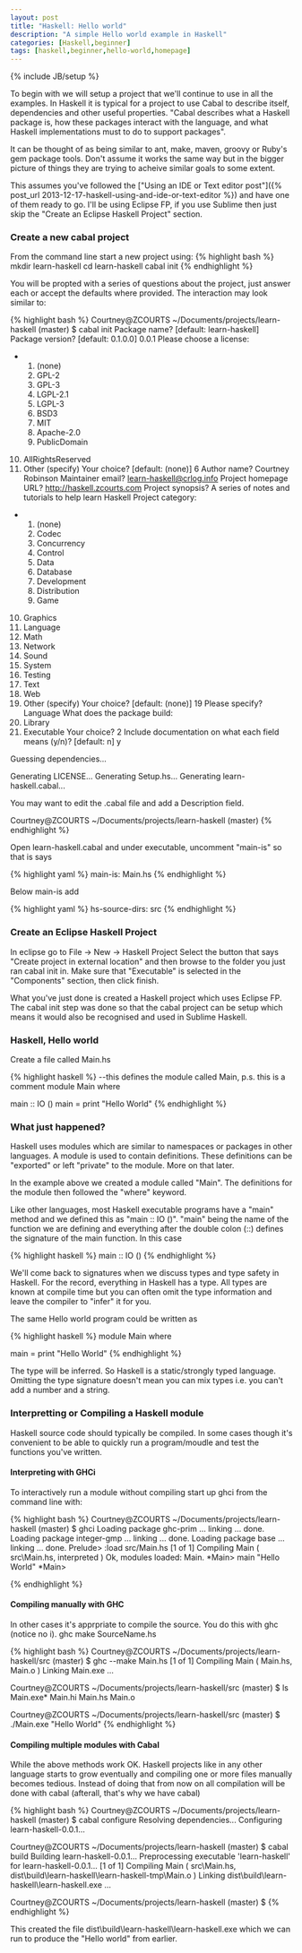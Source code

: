 ```yaml
---
layout: post
title: "Haskell: Hello world"
description: "A simple Hello world example in Haskell"
categories: [Haskell,beginner]
tags: [haskell,beginner,hello-world,homepage]
---
```

{% include JB/setup %}

To begin with we will setup a project that we'll continue to use in all the examples.
In Haskell it is typical for a project to use Cabal to describe itself, dependencies and other useful properties. "Cabal describes what a Haskell package is, how these packages interact with the language, and what Haskell implementations must to do to support packages".

It can be thought of as being similar to ant, make, maven, groovy or Ruby's gem package tools. Don't assume it works the same way but in the bigger picture of things they are trying to acheive similar goals to some extent.

This assumes you've followed the ["Using an IDE or Text editor post"]({% post_url 2013-12-17-haskell-using-and-ide-or-text-editor %}) and have one of them ready to go. I'll be using Eclipse FP, if you use Sublime then just skip the "Create an Eclipse Haskell Project" section.

### Create a new cabal project

From the command line start a new project using:
{% highlight bash %}
mkdir learn-haskell
cd learn-haskell
cabal init
{% endhighlight %}

You will be propted with a series of questions about the project, just answer each or accept the defaults where provided. The interaction may look similar to:

{% highlight bash %}
Courtney@ZCOURTS ~/Documents/projects/learn-haskell (master)
$ cabal init
Package name? [default: learn-haskell]
Package version? [default: 0.1.0.0] 0.0.1
Please choose a license:
 * 1) (none)
   2) GPL-2
   3) GPL-3
   4) LGPL-2.1
   5) LGPL-3
   6) BSD3
   7) MIT
   8) Apache-2.0
   9) PublicDomain
  10) AllRightsReserved
  11) Other (specify)
Your choice? [default: (none)] 6
Author name? Courtney Robinson
Maintainer email? learn-haskell@crlog.info
Project homepage URL? http://haskell.zcourts.com
Project synopsis? A series of notes and tutorials to help learn Haskell
Project category:
 * 1) (none)
   2) Codec
   3) Concurrency
   4) Control
   5) Data
   6) Database
   7) Development
   8) Distribution
   9) Game
  10) Graphics
  11) Language
  12) Math
  13) Network
  14) Sound
  15) System
  16) Testing
  17) Text
  18) Web
  19) Other (specify)
Your choice? [default: (none)] 19
Please specify? Language
What does the package build:
   1) Library
   2) Executable
Your choice? 2
Include documentation on what each field means (y/n)? [default: n] y

Guessing dependencies...

Generating LICENSE...
Generating Setup.hs...
Generating learn-haskell.cabal...

You may want to edit the .cabal file and add a Description field.

Courtney@ZCOURTS ~/Documents/projects/learn-haskell (master)
{% endhighlight %}

Open learn-haskell.cabal and under executable, uncomment "main-is" so that is says

{% highlight yaml %}
  main-is: Main.hs
{% endhighlight %}

Below main-is add

{% highlight yaml %}
  hs-source-dirs:      src
{% endhighlight %}

### Create an Eclipse Haskell Project

In eclipse go to File -> New -> Haskell Project
Select the button that says "Create project in external location" and then browse to the folder you just ran cabal init in.
Make sure that "Executable" is selected in the "Components" section, then click finish.

What you've just done is created a Haskell project which uses Eclipse FP. The cabal init step was done so that the cabal project can be setup which means it would also be recognised and used in Sublime Haskell. 

### Haskell, Hello world

Create a file called Main.hs

{% highlight haskell %}
--this defines the module called Main, p.s. this is a comment
module Main where

main :: IO ()
main = print "Hello World"
{% endhighlight %}

### What just happened?

Haskell uses modules which are similar to namespaces or packages in other languages.
A module is used to contain definitions. These definitions can be "exported" or left "private" to the module. More on that later.

In the example above we created a module called "Main".
The definitions for the module then followed the "where" keyword.

Like other languages, most Haskell executable programs have a "main" method and we defined this as "main :: IO ()".
"main" being the name of the function we are defining and everything after the double colon (::) defines the signature of the main function. In this case

{% highlight haskell %}
main :: IO ()
{% endhighlight %}

We'll come back to signatures when we discuss types and type safety in Haskell.
For the record, everything in Haskell has a type. All types are known at compile time but you can often omit the type information and leave the compiler to "infer" it for you.

The same Hello world program could be written as

{% highlight haskell %}
module Main where

main = print "Hello World"
{% endhighlight %}

The type will be inferred. So Haskell is a static/strongly typed language. Omitting the type signature doesn't mean you can mix types i.e. you can't add a number and a string.

### Interpretting or Compiling a Haskell module

Haskell source code should typically be compiled. In some cases though it's convenient to be able to quickly run a program/moudle and test the functions you've written.

#### Interpreting with GHCi

To interactively run a module without compiling start up ghci from the command line with:

{% highlight bash %}
Courtney@ZCOURTS ~/Documents/projects/learn-haskell (master)
$ ghci
Loading package ghc-prim ... linking ... done.
Loading package integer-gmp ... linking ... done.
Loading package base ... linking ... done.
Prelude> :load src/Main.hs
[1 of 1] Compiling Main             ( src\Main.hs, interpreted )
Ok, modules loaded: Main.
*Main> main
"Hello World"
*Main>

{% endhighlight %}

#### Compiling manually with GHC

In other cases it's apprpriate to compile the source. You do this with ghc (notice no i). ghc make SourceName.hs

{% highlight bash %}
Courtney@ZCOURTS ~/Documents/projects/learn-haskell/src (master)
$ ghc --make Main.hs
[1 of 1] Compiling Main             ( Main.hs, Main.o )
Linking Main.exe ...

Courtney@ZCOURTS ~/Documents/projects/learn-haskell/src (master)
$ ls
Main.exe*  Main.hi  Main.hs  Main.o

Courtney@ZCOURTS ~/Documents/projects/learn-haskell/src (master)
$ ./Main.exe
"Hello World"
{% endhighlight %}

#### Compiling multiple modules with Cabal

While the above methods work OK. Haskell projects like in any other language starts to grow eventually and compiling one or more files manually becomes tedious. Instead of doing that from now on all compilation will be done with cabal (afterall, that's why we have cabal)

{% highlight bash %}
Courtney@ZCOURTS ~/Documents/projects/learn-haskell (master)
$ cabal configure
Resolving dependencies...
Configuring learn-haskell-0.0.1...

Courtney@ZCOURTS ~/Documents/projects/learn-haskell (master)
$ cabal build
Building learn-haskell-0.0.1...
Preprocessing executable 'learn-haskell' for learn-haskell-0.0.1...
[1 of 1] Compiling Main             ( src\Main.hs, dist\build\learn-haskell\learn-haskell-tmp\Main.o )
Linking dist\build\learn-haskell\learn-haskell.exe ...

Courtney@ZCOURTS ~/Documents/projects/learn-haskell (master)
$
{% endhighlight %}

This created the file dist\build\learn-haskell\learn-haskell.exe which we can run to produce the "Hello world" from earlier.